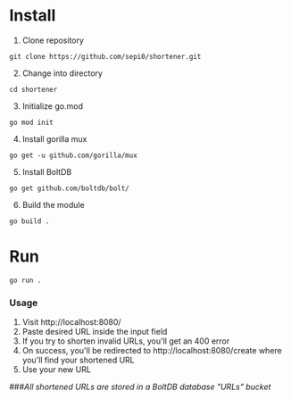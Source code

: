 # Install
1. Clone repository
```
git clone https://github.com/sepi0/shortener.git
```

2. Change into directory
```
cd shortener
```
3. Initialize go.mod 
```
go mod init
```
4. Install gorilla mux
```
go get -u github.com/gorilla/mux
```
5. Install BoltDB
```
go get github.com/boltdb/bolt/
```
6. Build the module
```
go build .
```

# Run
```
go run .
```
   


### Usage
1. Visit http://localhost:8080/
2. Paste desired URL inside the input field
3. If you try to shorten invalid URLs, you'll get an 400 error
4. On success, you'll be redirected to http://localhost:8080/create where you'll find your shortened URL
5. Use your new URL


###*All shortened URLs are stored in a BoltDB database "URLs" bucket* 